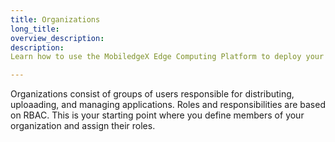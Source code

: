 ```yaml
---
title: Organizations
long_title:
overview_description:
description:
Learn how to use the MobiledgeX Edge Computing Platform to deploy your applications and integrate our SDKs for Android, iOS, and Unity

---
```


Organizations consist of groups of users responsible for distributing, uploaading, and managing applications. Roles and responsibilities are based on RBAC. This is your starting point where you define members of your organization and assign their roles.

